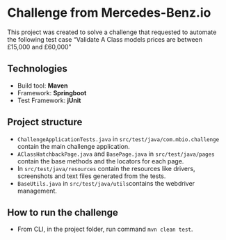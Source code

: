 # Challenge from Mercedes-Benz.io
This project was created to solve a challenge that requested to automate the following test case “Validate A Class models prices are between £15,000 and £60,000"

## Technologies
- Build tool: **Maven**
- Framework: **Springboot**
- Test Framework: **jUnit**

## Project structure
- `ChallengeApplicationTests.java` in `src/test/java/com.mbio.challenge` contain the main challenge application.
- `AClassHatchbackPage.java` and `BasePage.java` in `src/test/java/pages` contain the base methods and the locators for each page.
- In `src/test/java/resources` contain the resources like drivers, screenshots and text files generated from the tests.
- `BaseUtils.java` in `src/test/java/utils`contains the webdriver management.

## How to run the challenge
- From CLI, in the project folder, run command `mvn clean test`.